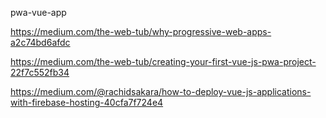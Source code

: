 pwa-vue-app

https://medium.com/the-web-tub/why-progressive-web-apps-a2c74bd6afdc

https://medium.com/the-web-tub/creating-your-first-vue-js-pwa-project-22f7c552fb34

https://medium.com/@rachidsakara/how-to-deploy-vue-js-applications-with-firebase-hosting-40cfa7f724e4